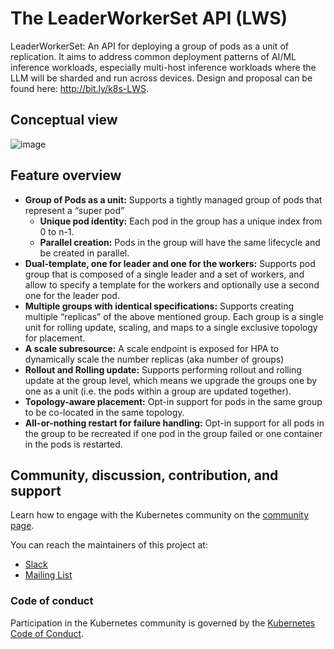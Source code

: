 # The LeaderWorkerSet API (LWS)

LeaderWorkerSet: An API for deploying a group of pods as a unit of replication. It aims to address common deployment patterns of AI/ML inference workloads, especially multi-host inference workloads where the LLM will be sharded and run across devices. 
Design and proposal can be found here: http://bit.ly/k8s-LWS.

## Conceptual view

![image](https://github.com/kubernetes-sigs/lws/assets/9022859/afe68191-609c-4b34-b992-107838002e0a)

## Feature overview

- **Group of Pods as a unit:** Supports a tightly managed group of pods that represent a “super pod”
  - **Unique pod identity:** Each pod in the group has a unique index from 0 to n-1.
  - **Parallel creation:** Pods in the group will have the same lifecycle and be created in parallel.
- **Dual-template, one for leader and one for the workers:** Supports pod group that is composed of a single leader and a set of workers, and allow to specify a template for the workers and optionally use a second one for the leader pod.
- **Multiple groups with identical specifications:** Supports creating multiple “replicas” of the above mentioned group. Each group is a single unit for rolling update, scaling, and maps to a single exclusive topology for placement. 
- **A scale subresource:** A scale endpoint is exposed for HPA to dynamically scale the number replicas (aka number of groups)
- **Rollout and Rolling update:** Supports performing rollout and rolling update at the group level, which means we upgrade the groups one by one as a unit (i.e. the pods within a group are updated together).
- **Topology-aware placement:** Opt-in support for pods in the same group to be co-located in the same topology.
- **All-or-nothing restart for failure handling:** Opt-in support for all pods in the group to be recreated if one pod in the group failed or one container in the pods is restarted.

## Community, discussion, contribution, and support

Learn how to engage with the Kubernetes community on the [community page](http://kubernetes.io/community/).

You can reach the maintainers of this project at:

- [Slack](https://kubernetes.slack.com/messages/sig-apps)
- [Mailing List](https://groups.google.com/g/kubernetes-sig-apps)

### Code of conduct

Participation in the Kubernetes community is governed by the [Kubernetes Code of Conduct](code-of-conduct.md).

[owners]: https://git.k8s.io/community/contributors/guide/owners.md
[Creative Commons 4.0]: https://git.k8s.io/website/LICENSE
